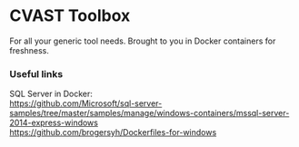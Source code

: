 # CVAST Toolbox #

For all your generic tool needs. Brought to you in Docker containers for freshness. 

### Useful links ###

SQL Server in Docker:  
https://github.com/Microsoft/sql-server-samples/tree/master/samples/manage/windows-containers/mssql-server-2014-express-windows  
https://github.com/brogersyh/Dockerfiles-for-windows